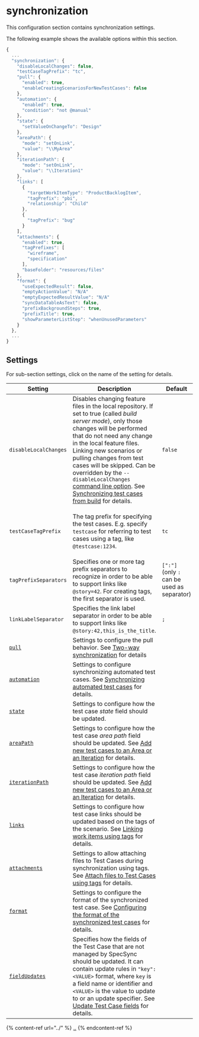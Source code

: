 # synchronization

This configuration section contains synchronization settings.

The following example shows the available options within this section.

```javascript
{
  ...
  "synchronization": {
    "disableLocalChanges": false,
    "testCaseTagPrefix": "tc",
    "pull": {
      "enabled": true,
      "enableCreatingScenariosForNewTestCases": false
    },
    "automation": {
      "enabled": true,
      "condition": "not @manual"
    },
    "state": {
      "setValueOnChangeTo": "Design"
    },
    "areaPath": {
      "mode": "setOnLink",
      "value": "\\MyArea"
    },
    "iterationPath": {
      "mode": "setOnLink",
      "value": "\\Iteration1"
    },
    "links": [
      {
        "targetWorkItemType": "ProductBacklogItem",
        "tagPrefix": "pbi",
        "relationship": "Child"
      },
      {
        "tagPrefix": "bug"
      }
    ],
    "attachments": {
      "enabled": true,
      "tagPrefixes": [
        "wireframe",
        "specification"
      ],
      "baseFolder": "resources/files"
    },
    "format": {
      "useExpectedResult": false,
      "emptyActionValue": "N/A"
      "emptyExpectedResultValue": "N/A"
      "syncDataTableAsText": false,
      "prefixBackgroundSteps": true,
      "prefixTitle": true,
      "showParameterListStep": "whenUnusedParameters"
    }
  },
  ...
}
```

## Settings

For sub-section settings, click on the name of the setting for details.

| Setting | Description | Default |
| ----------------------- | ----------------------- | ----------------------- |
| `disableLocalChanges` | Disables changing feature files in the local repository. If set to true (called _build server mode_), only those changes will be performed that do not need any change in the local feature files. Linking new scenarios or pulling changes from test cases will be skipped. Can be overridden by the `--disableLocalChanges` [command line option](../../command-line-reference/push-command.md). See [Synchronizing test cases from build](../../../important-concepts/synchronizing-test-cases-from-build.md) for details. | `false` |
| `testCaseTagPrefix` | <p></p><p>The tag prefix for specifying the test cases. E.g. specify <code>testcase</code> for referring to test cases using a tag, like <code>@testcase:1234</code>.</p> | `tc` |
| `tagPrefixSeparators` | Specifies one or more tag prefix separators to recognize in order to be able to support links like `@story=42`. For creating tags, the first separator is used. | `[":"]` (only `:` can be used as separator) |
| `linkLabelSeparator` | Specifies the link label separator in order to be able to support links like `@story:42,this_is_the_title`. | `;` |
| [`pull`](configuration-synchronization-pull.md) | Settings to configure the pull behavior. See [Two-way synchronization](../../../features/pull-features/two-way-synchronization.md) for details |  |
| [`automation`](configuration-synchronization-automation.md) | Settings to configure synchronizing automated test cases. See [Synchronizing automated test cases](../../../important-concepts/synchronizing-automated-test-cases.md) for details. |  |
| [`state`](configuration-synchronization-state.md) | Settings to configure how the test case _state_ field should be updated. |  |
| [`areaPath`](configuration-synchronization-areapath.md) | Settings to configure how the test case _area path_ field should be updated. See [Add new test cases to an Area or an Iteration](../../../features/push-features/add-new-test-cases-to-an-area-or-an-iteration.md) for details. |  |
| [`iterationPath`](configuration-synchronization-iterationpath.md) | Settings to configure how the test case _iteration path_ field should be updated. See [Add new test cases to an Area or an Iteration](../../../features/push-features/add-new-test-cases-to-an-area-or-an-iteration.md) for details. |  |
| [`links`](configuration-synchronization-links.md) | Settings to configure how test case links should be updated based on the tags of the scenario. See [Linking work items using tags](../../../features/common-synchronization-features/linking-work-items-with-tags.md) for details. |  |
| [`attachments`](configuration-synchronization-attachments.md) | Settings to allow attaching files to Test Cases during synchronization using tags. See [Attach files to Test Cases using tags](../../../features/push-features/attach-files.md) for details. |  |
| [`format`](configuration-synchronization-format.md) | Settings to configure the format of the synchronized test case. See [Configuring the format of the synchronized test cases](../../../features/push-features/configuring-the-format-of-the-synchronized-test-cases.md) for details. |  |
| [`fieldUpdates`](configuration-synchronization-fieldupdates.md) | Specifies how the fields of the Test Case that are not managed by SpecSync should be updated. It can contain update rules in `"key": <VALUE>` format, where `key` is a field name or identifier and `<VALUE>` is the value to update to or an update specifier. See [Update Test Case fields](../../../features/push-features/update-test-case-fields.md) for details.|  |

{% content-ref url="../" %}
[..](../)
{% endcontent-ref %}
